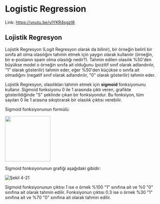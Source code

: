 # Logistic Regression

Link: https://youtu.be/yIYKR4sgzI8

## Lojistik Regresyon

Lojistik Regresyon (Logit Regresyon olarak da bilinir), bir örneğin belirli bir sınıfa ait olma olasılığını tahmin etmek için yaygın olarak kullanılır (örneğin, bir e-postanın spam olma olasılığı nedir?). Tahmin edilen olasılık %50'den büyükse model o örneğin sınıfa ait olduğunu (pozitif sınıf olarak adlandırılır, "1" olarak gösterilir) tahmin eder, eğer %50'den küçükse o sınıfa ait olmadığını (negatif sınıf olarak adlandırılır, "0" olarak gösterilir) tahmin eder. <br>

Lojistik Regresyon, olasılıkları tahmin etmek için **sigmoid** fonksiyonunu kullanır. Sigmoid fonksiyonu 0 ile 1 arasında çıktı veren, grafikte gösterildiğinde "S" şeklinde çıkan bir fonksiyondur. Bu fonksiyon, tüm sayıları 0 ile 1 arasına sıkıştırarak bir olasılık çıktısı verebilir. <br>

Sigmoid fonksiyonunun formülü:

<img src="https://render.githubusercontent.com/render/math?math=\sigma(t) = \frac{\mathrm{1} }{\mathrm{1} %2B e^{(-t)}}" width="150"/>

Sigmoid fonksiyonunun grafiği aşağıdaki gibidir: <br>

![Şekil 4-21](https://raw.githubusercontent.com/yigitatesh/taskforce/main/machine-learning/logistic-regression/figures/figure_4_21.png)

Sigmoid fonksiyonunun çıktısı 1 ise o örnek %100 "1" sınıfına ait ve %0 "0" sınıfına ait olarak tahmin edilir. Fonksiyonun çıktısı 0.3 ise o örnek %30 "1" sınıfına ait ve %70 "0" sınıfına ait olarak tahmin edilir.
